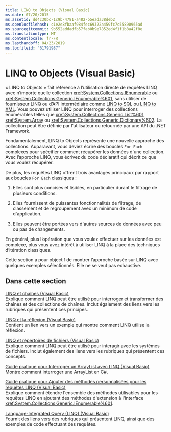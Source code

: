 ```yaml
---
title: LINQ to Objects (Visual Basic)
ms.date: 07/20/2015
ms.assetid: dd4c30bc-1c9b-4781-a482-b5eada38deb2
ms.openlocfilehash: c1e2e8fbaaf984fec69322a459fc7c55890965ad
ms.sourcegitcommit: 9b552addadfb57fab0b9e7852ed4f1f1b8a42f8e
ms.translationtype: MT
ms.contentlocale: fr-FR
ms.lasthandoff: 04/23/2019
ms.locfileid: "61791987"
---
```

# <a name="linq-to-objects-visual-basic"></a>LINQ to Objects (Visual Basic)
« LINQ to Objects » fait référence à l’utilisation directe de requêtes LINQ avec n’importe quelle collection <xref:System.Collections.IEnumerable> ou <xref:System.Collections.Generic.IEnumerable%601>, sans utiliser de fournisseur LINQ ou d’API intermédiaire comme [LINQ to SQL](../../../../framework/data/adonet/sql/linq/index.md) ou [LINQ to XML](../../../../visual-basic/programming-guide/concepts/linq/linq-to-xml.md). Vous pouvez utiliser LINQ pour interroger des collections énumérables telles que <xref:System.Collections.Generic.List%601>, <xref:System.Array> ou <xref:System.Collections.Generic.Dictionary%602>. La collection peut être définie par l’utilisateur ou retournée par une API du .NET Framework.  
  
 Fondamentalement, LINQ to Objects représente une nouvelle approche des collections. Auparavant, vous deviez écrire des boucles `For Each` complexes pour spécifier comment récupérer les données d'une collection. Avec l’approche LINQ, vous écrivez du code déclaratif qui décrit ce que vous voulez récupérer.  
  
 De plus, les requêtes LINQ offrent trois avantages principaux par rapport aux boucles `For Each` classiques :  
  
1. Elles sont plus concises et lisibles, en particulier durant le filtrage de plusieurs conditions.  
  
2. Elles fournissent de puissantes fonctionnalités de filtrage, de classement et de regroupement avec un minimum de code d'application.  
  
3. Elles peuvent être portées vers d'autres sources de données avec peu ou pas de changements.  
  
 En général, plus l’opération que vous voulez effectuer sur les données est complexe, plus vous avez intérêt à utiliser LINQ à la place des techniques d’itération classiques.  
  
 Cette section a pour objectif de montrer l’approche basée sur LINQ avec quelques exemples sélectionnés. Elle ne se veut pas exhaustive.  
  
## <a name="in-this-section"></a>Dans cette section  
 [LINQ et chaînes (Visual Basic)](../../../../visual-basic/programming-guide/concepts/linq/linq-and-strings.md)  
 Explique comment LINQ peut être utilisé pour interroger et transformer des chaînes et des collections de chaînes. Inclut également des liens vers les rubriques qui présentent ces principes.  
  
 [LINQ et la réflexion (Visual Basic)](../../../../visual-basic/programming-guide/concepts/linq/linq-and-reflection.md)  
 Contient un lien vers un exemple qui montre comment LINQ utilise la réflexion.  
  
 [LINQ et répertoires de fichiers (Visual Basic)](../../../../visual-basic/programming-guide/concepts/linq/linq-and-file-directories.md)  
 Explique comment LINQ peut être utilisé pour interagir avec les systèmes de fichiers. Inclut également des liens vers les rubriques qui présentent ces concepts.  
  
 [Guide pratique pour Interroger un ArrayList avec LINQ (Visual Basic)](../../../../visual-basic/programming-guide/concepts/linq/how-to-query-an-arraylist-with-linq.md)  
 Montre comment interroger une ArrayList en C#.  
  
 [Guide pratique pour Ajouter des méthodes personnalisées pour les requêtes LINQ (Visual Basic)](../../../../visual-basic/programming-guide/concepts/linq/how-to-add-custom-methods-for-linq-queries.md)  
 Explique comment étendre l'ensemble des méthodes utilisables pour les requêtes LINQ en ajoutant des méthodes d'extension à l'interface <xref:System.Collections.Generic.IEnumerable%601>.  
  
 [Language-Integrated Query (LINQ) (Visual Basic)](../../../../visual-basic/programming-guide/concepts/linq/index.md)  
 Fournit des liens vers des rubriques qui présentent LINQ, ainsi que des exemples de code effectuant des requêtes.
